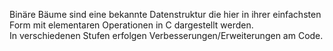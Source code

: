 Binäre Bäume sind eine bekannte Datenstruktur die hier in ihrer einfachsten Form mit elementaren Operationen in C dargestellt werden.  
In verschiedenen Stufen erfolgen Verbesserungen/Erweiterungen am Code.  
